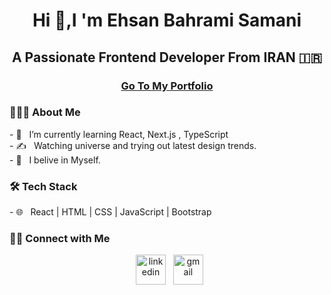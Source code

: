 <h1 align="center">Hi 👋,I 'm Ehsan Bahrami Samani</h1>
<h2 align="center">A Passionate Frontend Developer From IRAN 🇮🇷</h2> 
<h3 align="center"><a href="https://ehsan-portfolio-taupe.vercel.app/" target="_blank" rel="noopener noreferrer">Go To My Portfolio</a></h3>

<h3> 👨🏻‍💻 About Me </h3>
- 🔭 &nbsp; I’m currently learning React, Next.js , TypeScript
</br>
- ✍️ &nbsp; Watching universe and trying out latest design trends.
</br>
- 💼 &nbsp; I belive in Myself.

<h3>🛠 Tech Stack</h3>
- 🌐 &nbsp; React | HTML | CSS | JavaScript | Bootstrap 

<h3> 🤝🏻 Connect with Me </h3>

<p align="center"> 
&nbsp; <a href="https://www.linkedin.com/in/ehsan-bahrami-samani/" target="_blank" rel="noopener noreferrer"><img width="48" height="48" src="https://img.icons8.com/nolan/64/linkedin.png" alt="linkedin"/></a>
&nbsp; <a href="mailto:bahramiehsan780@gmail.com" target="_blank" rel="noopener noreferrer"><img width="48" height="48" src="https://img.icons8.com/nolan/64/gmail.png" alt="gmail"/></a>
</p>
<!--
**pinfinity1/pinfinity1** is a ✨ _special_ ✨ repository because its `README.md` (this file) appears on your GitHub profile.

Here are some ideas to get you started:

- 🔭 I’m currently working on ...
- 🌱 I’m currently learning ...
- 👯 I’m looking to collaborate on ...
- 🤔 I’m looking for help with ...
- 💬 Ask me about ...
- 📫 How to reach me: ...
- 😄 Pronouns: ...
- ⚡ Fun fact: ...
-->
